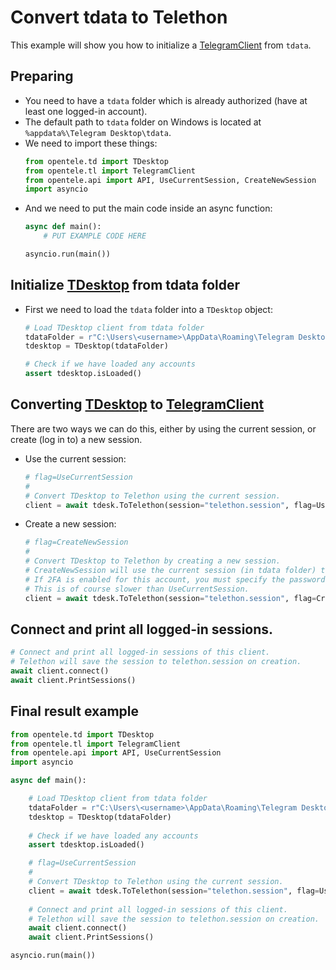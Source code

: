 # Convert tdata to Telethon
This example will show you how to initialize a [TelegramClient][TelegramClient] from `tdata`.

## Preparing
- You need to have a `tdata` folder which is already authorized (have at least one logged-in account).
- The default path to `tdata` folder on Windows is located at `%appdata%\Telegram Desktop\tdata`.
- We need to import these things:
    ```python
    from opentele.td import TDesktop
    from opentele.tl import TelegramClient
    from opentele.api import API, UseCurrentSession, CreateNewSession
    import asyncio
    ```
- And we need to put the main code inside an async function:
    ```python
    async def main():
        # PUT EXAMPLE CODE HERE

    asyncio.run(main())
    ```


## Initialize [TDesktop][TDesktop] from tdata folder
- First we need to load the `tdata` folder into a `TDesktop` object:
    ```python
    # Load TDesktop client from tdata folder
    tdataFolder = r"C:\Users\<username>\AppData\Roaming\Telegram Desktop\tdata"
    tdesktop = TDesktop(tdataFolder)
    
    # Check if we have loaded any accounts
    assert tdesktop.isLoaded()
    ```

## Converting [TDesktop][TDesktop] to [TelegramClient][TelegramClient]
There are two ways we can do this, either by using the current session, or create (log in to) a new session.

- Use the current session:
    ```python
    # flag=UseCurrentSession
    #
    # Convert TDesktop to Telethon using the current session.
    client = await tdesk.ToTelethon(session="telethon.session", flag=UseCurrentSession)
    ```
- Create a new session:
    ```python
    # flag=CreateNewSession
    #
    # Convert TDesktop to Telethon by creating a new session.
    # CreateNewSession will use the current session (in tdata folder) to authorize a new session using QR Login.
    # If 2FA is enabled for this account, you must specify the password via the password argument.
    # This is of course slower than UseCurrentSession.
    client = await tdesk.ToTelethon(session="telethon.session", flag=CreateNewSession)
    ```

## Connect and print all logged-in sessions.
```python
# Connect and print all logged-in sessions of this client.
# Telethon will save the session to telethon.session on creation.
await client.connect()
await client.PrintSessions()
```

## Final result example
```python
from opentele.td import TDesktop
from opentele.tl import TelegramClient
from opentele.api import API, UseCurrentSession
import asyncio

async def main():

    # Load TDesktop client from tdata folder
    tdataFolder = r"C:\Users\<username>\AppData\Roaming\Telegram Desktop\tdata"
    tdesktop = TDesktop(tdataFolder)
    
    # Check if we have loaded any accounts
    assert tdesktop.isLoaded()

    # flag=UseCurrentSession
    #
    # Convert TDesktop to Telethon using the current session.
    client = await tdesk.ToTelethon(session="telethon.session", flag=UseCurrentSession)
    
    # Connect and print all logged-in sessions of this client.
    # Telethon will save the session to telethon.session on creation.
    await client.connect()
    await client.PrintSessions()

asyncio.run(main())
```

[TelegramClient]: https://opentele.readthedocs.io/en/latest/documentation/telethon/telegramclient/#class-telegramclient
[TDesktop]: https://opentele.readthedocs.io/en/latest/documentation/telegram-desktop/tdesktop/#class-tdesktop